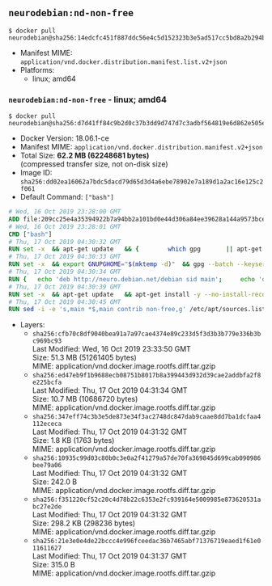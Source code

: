 ## `neurodebian:nd-non-free`

```console
$ docker pull neurodebian@sha256:14edcfc451f887ddc56e4c5d152323b3e5ad517cc5bd8a2b294b73cdc9fede90
```

-	Manifest MIME: `application/vnd.docker.distribution.manifest.list.v2+json`
-	Platforms:
	-	linux; amd64

### `neurodebian:nd-non-free` - linux; amd64

```console
$ docker pull neurodebian@sha256:d7d41ff84c9b2d0c37b3dd9d747d7c3adbf564819e6d862e505e295cb21f82d8
```

-	Docker Version: 18.06.1-ce
-	Manifest MIME: `application/vnd.docker.distribution.manifest.v2+json`
-	Total Size: **62.2 MB (62248681 bytes)**  
	(compressed transfer size, not on-disk size)
-	Image ID: `sha256:dd02ea16062a7bdc5dacd79d65d3d4a6ebe78902e7a189d1a2ac16e125c2f061`
-	Default Command: `["bash"]`

```dockerfile
# Wed, 16 Oct 2019 23:28:00 GMT
ADD file:209cc25e4a35394922b7a94bb2a101bd0e44d306a84ee39628a144a9573bce0b in / 
# Wed, 16 Oct 2019 23:28:01 GMT
CMD ["bash"]
# Thu, 17 Oct 2019 04:30:32 GMT
RUN set -x 	&& apt-get update 	&& { 		which gpg 		|| apt-get install -y --no-install-recommends gnupg 	; } 	&& { 		gpg --version | grep -q '^gpg (GnuPG) 1\.' 		|| apt-get install -y --no-install-recommends dirmngr 	; } 	&& rm -rf /var/lib/apt/lists/*
# Thu, 17 Oct 2019 04:30:33 GMT
RUN set -x 	&& export GNUPGHOME="$(mktemp -d)" 	&& gpg --batch --keyserver ha.pool.sks-keyservers.net --recv-keys DD95CC430502E37EF840ACEEA5D32F012649A5A9 	&& gpg --batch --export DD95CC430502E37EF840ACEEA5D32F012649A5A9 > /etc/apt/trusted.gpg.d/neurodebian.gpg 	&& rm -rf "$GNUPGHOME" 	&& apt-key list | grep neurodebian
# Thu, 17 Oct 2019 04:30:34 GMT
RUN { 	echo 'deb http://neuro.debian.net/debian sid main'; 	echo 'deb http://neuro.debian.net/debian data main'; 	echo '#deb-src http://neuro.debian.net/debian-devel sid main'; } > /etc/apt/sources.list.d/neurodebian.sources.list
# Thu, 17 Oct 2019 04:30:39 GMT
RUN set -x 	&& apt-get update 	&& apt-get install -y --no-install-recommends neurodebian-freeze eatmydata 	&& ln -s /usr/bin/eatmydata /usr/local/bin/apt-get 	&& rm -rf /var/lib/apt/lists/*
# Thu, 17 Oct 2019 04:30:45 GMT
RUN sed -i -e 's,main *$,main contrib non-free,g' /etc/apt/sources.list.d/neurodebian.sources.list /etc/apt/sources.list
```

-	Layers:
	-	`sha256:cfb70c8df9040bea91a7a97cae4374e89c233d5f3d3b3b779e336b3bc969bc93`  
		Last Modified: Wed, 16 Oct 2019 23:33:50 GMT  
		Size: 51.3 MB (51261405 bytes)  
		MIME: application/vnd.docker.image.rootfs.diff.tar.gzip
	-	`sha256:ed47eb9f1b9688ecb08751b8017b8a399443d932d39cae2addbfa2f8e225bcfa`  
		Last Modified: Thu, 17 Oct 2019 04:31:34 GMT  
		Size: 10.7 MB (10686720 bytes)  
		MIME: application/vnd.docker.image.rootfs.diff.tar.gzip
	-	`sha256:347eff74c3b3e5de873e34f3ac2748dc847dab9caae8dd7ba1dcfaa4112ececa`  
		Last Modified: Thu, 17 Oct 2019 04:31:32 GMT  
		Size: 1.8 KB (1763 bytes)  
		MIME: application/vnd.docker.image.rootfs.diff.tar.gzip
	-	`sha256:10935c99d03c80b0c3e0a2f41279a57de70fa369845d699cab090986bee79a06`  
		Last Modified: Thu, 17 Oct 2019 04:31:32 GMT  
		Size: 242.0 B  
		MIME: application/vnd.docker.image.rootfs.diff.tar.gzip
	-	`sha256:f351220cf52c20c4d78b22c6353e2fc939164e5009985e873620531abc27e2de`  
		Last Modified: Thu, 17 Oct 2019 04:31:32 GMT  
		Size: 298.2 KB (298236 bytes)  
		MIME: application/vnd.docker.image.rootfs.diff.tar.gzip
	-	`sha256:21e3e0e4de22bccc4e996fceedac36b7465abf71376719eaed1f61e011611627`  
		Last Modified: Thu, 17 Oct 2019 04:31:37 GMT  
		Size: 315.0 B  
		MIME: application/vnd.docker.image.rootfs.diff.tar.gzip
